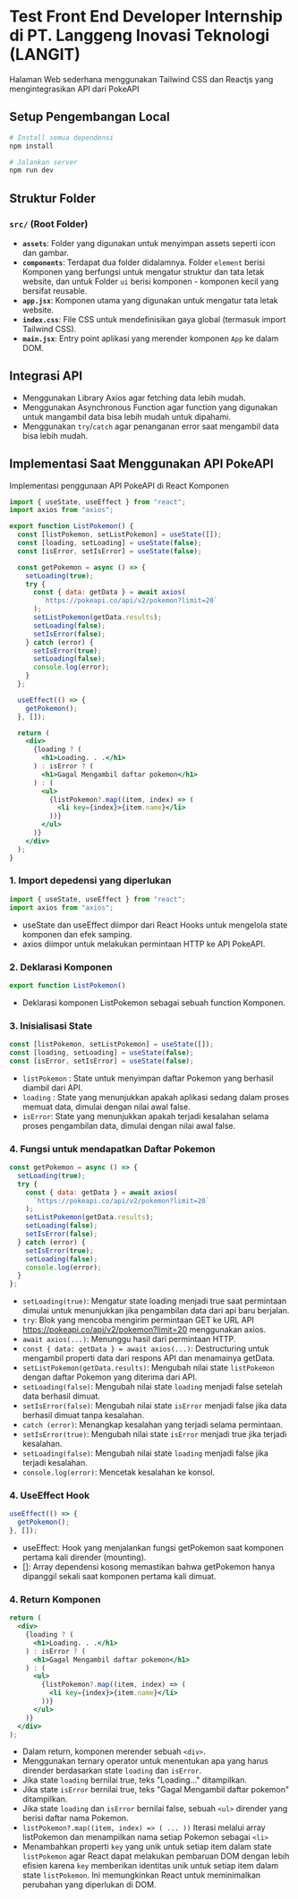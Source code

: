 # Test Front End Developer Internship di PT. Langgeng Inovasi Teknologi (LANGIT)

Halaman Web sederhana menggunakan Tailwind CSS dan Reactjs yang mengintegrasikan API dari PokeAPI

## Setup Pengembangan Local

```sh
# Install semua dependensi
npm install

# Jalankan server
npm run dev
```

## Struktur Folder

### `src/` (Root Folder)

- **`assets`**: Folder yang digunakan untuk menyimpan assets seperti icon dan gambar.
- **`components`**: Terdapat dua folder didalamnya. Folder `element` berisi Komponen yang berfungsi untuk mengatur struktur dan tata letak website, dan untuk Folder `ui` berisi komponen - komponen kecil yang bersifat reusable.
- **`app.jsx`**: Komponen utama yang digunakan untuk mengatur tata letak website.
- **`index.css`**: File CSS untuk mendefinisikan gaya global (termasuk import Tailwind CSS).
- **`main.jsx`**: Entry point aplikasi yang merender komponen `App` ke dalam DOM.

## Integrasi API

- Menggunakan Library Axios agar fetching data lebih mudah.
- Menggunakan Asynchronous Function agar function yang digunakan untuk mangambil data bisa lebih mudah untuk dipahami.
- Menggunakan `try`/`catch` agar penanganan error saat mengambil data bisa lebih mudah.

## Implementasi Saat Menggunakan API PokeAPI

Implementasi penggunaan API PokeAPI di React Komponen

```jsx
import { useState, useEffect } from "react";
import axios from "axios";

export function ListPokemon() {
  const [listPokemon, setListPokemon] = useState([]);
  const [loading, setLoading] = useState(false);
  const [isError, setIsError] = useState(false);

  const getPokemon = async () => {
    setLoading(true);
    try {
      const { data: getData } = await axios(
        `https://pokeapi.co/api/v2/pokemon?limit=20`
      );
      setListPokemon(getData.results);
      setLoading(false);
      setIsError(false);
    } catch (error) {
      setIsError(true);
      setLoading(false);
      console.log(error);
    }
  };

  useEffect(() => {
    getPokemon();
  }, []);

  return (
    <div>
      {loading ? (
        <h1>Loading. . .</h1>
      ) : isError ? (
        <h1>Gagal Mengambil daftar pokemon</h1>
      ) : (
        <ul>
          {listPokemon?.map((item, index) => (
            <li key={index}>{item.name}</li>
          ))}
        </ul>
      )}
    </div>
  );
}
```

### 1. Import depedensi yang diperlukan

```jsx
import { useState, useEffect } from "react";
import axios from "axios";
```

- useState dan useEffect diimpor dari React Hooks untuk mengelola state komponen dan efek samping.
- axios diimpor untuk melakukan permintaan HTTP ke API PokeAPI.

### 2. Deklarasi Komponen

```jsx
export function ListPokemon()
```

- Deklarasi komponen ListPokemon sebagai sebuah function Komponen.

### 3. Inisialisasi State

```jsx
const [listPokemon, setListPokemon] = useState([]);
const [loading, setLoading] = useState(false);
const [isError, setIsError] = useState(false);
```

- `listPokemon` : State untuk menyimpan daftar Pokemon yang berhasil diambil dari API.
- `loading` : State yang menunjukkan apakah aplikasi sedang dalam proses memuat data, dimulai dengan nilai awal false.
- `isError`: State yang menunjukkan apakah terjadi kesalahan selama proses pengambilan data, dimulai dengan nilai awal false.

### 4. Fungsi untuk mendapatkan Daftar Pokemon

```jsx
const getPokemon = async () => {
  setLoading(true);
  try {
    const { data: getData } = await axios(
      `https://pokeapi.co/api/v2/pokemon?limit=20`
    );
    setListPokemon(getData.results);
    setLoading(false);
    setIsError(false);
  } catch (error) {
    setIsError(true);
    setLoading(false);
    console.log(error);
  }
};
```

- `setLoading(true)`: Mengatur state loading menjadi true saat permintaan dimulai untuk menunjukkan jika pengambilan data dari api baru berjalan.
- `try`: Blok yang mencoba mengirim permintaan GET ke URL API https://pokeapi.co/api/v2/pokemon?limit=20 menggunakan axios.
- `await axios(...)`: Menunggu hasil dari permintaan HTTP.
- `const { data: getData } = await axios(...)`: Destructuring untuk mengambil properti data dari respons API dan menamainya getData.
- `setListPokemon(getData.results)`: Mengubah nilai state `listPokemon` dengan daftar Pokemon yang diterima dari API.
- `setLoading(false)`: Mengubah nilai state `loading` menjadi false setelah data berhasil dimuat.
- `setIsError(false)`: Mengubah nilai state `isError` menjadi false jika data berhasil dimuat tanpa kesalahan.
- `catch (error)`: Menangkap kesalahan yang terjadi selama permintaan.
- `setIsError(true)`: Mengubah nilai state `isError` menjadi true jika terjadi kesalahan.
- `setLoading(false)`: Mengubah nilai state `loading` menjadi false jika terjadi kesalahan.
- `console.log(error)`: Mencetak kesalahan ke konsol.

### 4. UseEffect Hook

```jsx
useEffect(() => {
  getPokemon();
}, []);
```

- useEffect: Hook yang menjalankan fungsi getPokemon saat komponen pertama kali dirender (mounting).
- []: Array dependensi kosong memastikan bahwa getPokemon hanya dipanggil sekali saat komponen pertama kali dimuat.

### 4. Return Komponen

```jsx
return (
  <div>
    {loading ? (
      <h1>Loading. . .</h1>
    ) : isError ? (
      <h1>Gagal Mengambil daftar pokemon</h1>
    ) : (
      <ul>
        {listPokemon?.map((item, index) => (
          <li key={index}>{item.name}</li>
        ))}
      </ul>
    )}
  </div>
);
```

- Dalam return, komponen merender sebuah `<div>`.
- Menggunakan ternary operator untuk menentukan apa yang harus dirender berdasarkan state `loading` dan `isError`.
- Jika state `loading` bernilai true, teks "Loading..." ditampilkan.
- Jika state `isError` bernilai true, teks "Gagal Mengambil daftar pokemon" ditampilkan.
- Jika state `loading` dan `isError` bernilai false, sebuah `<ul>` dirender yang berisi daftar nama Pokemon.
- `listPokemon?.map((item, index) => ( ... ))` Iterasi melalui array listPokemon dan menampilkan nama setiap Pokemon sebagai `<li>`
- Menambahkan properti `key` yang unik untuk setiap item dalam state `listPokemon` agar React dapat melakukan pembaruan DOM dengan lebih efisien karena `key` memberikan identitas unik untuk setiap item dalam state `listPokemon`. Ini memungkinkan React untuk meminimalkan perubahan yang diperlukan di DOM.
